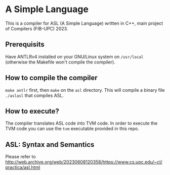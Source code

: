 # A Simple Language
This is a compiler for ASL (A Simple Language) written in C++, main project of Compilers (FIB-UPC) 2023.

## Prerequisits

Have ANTLRv4 installed on your GNU/Linux system on `/usr/local` (otherwise the Makefile won't compile the compiler). 

## How to compile the compiler

`make antlr` first, then `make` on the `asl` directory. This will compile a binary file `./aslasl` that compiles ASL.

## How to execute?

The compiler translates ASL code into TVM code. In order to execute the TVM code you can use the `tvm` executable provided in this repo.

## ASL: Syntax and Semantics

Please refer to http://web.archive.org/web/20230608120358/https://www.cs.upc.edu/~cl/practica/asl.html
